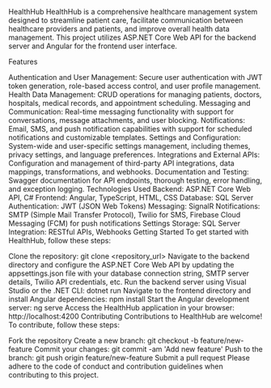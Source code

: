 HealthHub
HealthHub is a comprehensive healthcare management system designed to streamline patient care, facilitate communication between healthcare providers and patients, and improve overall health data management. This project utilizes ASP.NET Core Web API for the backend server and Angular for the frontend user interface.

Features

Authentication and User Management: Secure user authentication with JWT token generation, role-based access control, and user profile management.
Health Data Management: CRUD operations for managing patients, doctors, hospitals, medical records, and appointment scheduling.
Messaging and Communication: Real-time messaging functionality with support for conversations, message attachments, and user blocking.
Notifications: Email, SMS, and push notification capabilities with support for scheduled notifications and customizable templates.
Settings and Configuration: System-wide and user-specific settings management, including themes, privacy settings, and language preferences.
Integrations and External APIs: Configuration and management of third-party API integrations, data mappings, transformations, and webhooks.
Documentation and Testing: Swagger documentation for API endpoints, thorough testing, error handling, and exception logging.
Technologies Used
Backend: ASP.NET Core Web API, C#
Frontend: Angular, TypeScript, HTML, CSS
Database: SQL Server
Authentication: JWT (JSON Web Tokens)
Messaging: SignalR
Notifications: SMTP (Simple Mail Transfer Protocol), Twilio for SMS, Firebase Cloud Messaging (FCM) for push notifications
Settings Storage: SQL Server
Integration: RESTful APIs, Webhooks
Getting Started
To get started with HealthHub, follow these steps:

Clone the repository: git clone <repository_url>
Navigate to the backend directory and configure the ASP.NET Core Web API by updating the appsettings.json file with your database connection string, SMTP server details, Twilio API credentials, etc.
Run the backend server using Visual Studio or the .NET CLI: dotnet run
Navigate to the frontend directory and install Angular dependencies: npm install
Start the Angular development server: ng serve
Access the HealthHub application in your browser: http://localhost:4200
Contributing
Contributions to HealthHub are welcome! To contribute, follow these steps:

Fork the repository
Create a new branch: git checkout -b feature/new-feature
Commit your changes: git commit -am 'Add new feature'
Push to the branch: git push origin feature/new-feature
Submit a pull request
Please adhere to the code of conduct and contribution guidelines when contributing to this project.

